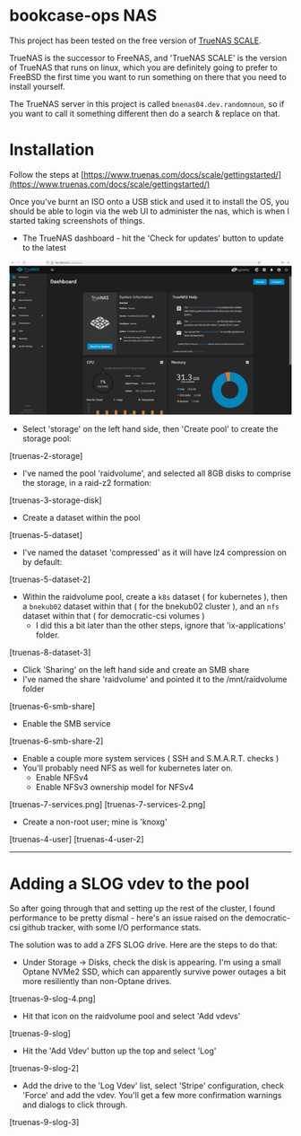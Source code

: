 # bookcase-ops NAS

This project has been tested on the free version of [TrueNAS SCALE](https://www.truenas.com/docs/scale/).

TrueNAS is the successor to FreeNAS, and 'TrueNAS SCALE' is the version of TrueNAS that runs on linux, which you are definitely going to prefer to FreeBSD the first time you want to run 
something on there that you need to install yourself. 

The TrueNAS server in this project is called `bnenas04.dev.randomnoun`, so if you want to call it something different then do a search & replace on that.

# Installation

Follow the steps at [https://www.truenas.com/docs/scale/gettingstarted/](https://www.truenas.com/docs/scale/gettingstarted/)

Once you've burnt an ISO onto a USB stick and used it to install the OS, you should be able to login via the web UI to administer the nas, which is when I started taking screenshots of things.

* The TrueNAS dashboard - hit the 'Check for updates' button to update to the latest

![](image/truenas-1-dashboard.png)

* Select 'storage' on the left hand side, then 'Create pool' to create the storage pool:

[truenas-2-storage]
   
* I've named the pool 'raidvolume', and selected all 8GB disks to comprise the storage, in a raid-z2 formation:

[truenas-3-storage-disk]

* Create a dataset within the pool

[truenas-5-dataset]

* I've named the dataset 'compressed' as it will have lz4 compression on by default:

[truenas-5-dataset-2]

* Within the raidvolume pool, create a `k8s` dataset ( for kubernetes ), then a `bnekub02` dataset within that ( for the bnekub02 cluster ), and an `nfs` dataset within that ( for democratic-csi volumes )
   * I did this a bit later than the other steps, ignore that 'ix-applications' folder.

[truenas-8-dataset-3]

* Click 'Sharing' on the left hand side and create an SMB share
* I've named the share 'raidvolume' and pointed it to the /mnt/raidvolume folder

[truenas-6-smb-share]

* Enable the SMB service

[truenas-6-smb-share-2]

* Enable a couple more system services ( SSH and S.M.A.R.T. checks )
* You'll probably need NFS as well for kubernetes later on.
   * Enable NFSv4
   * Enable NFSv3 ownership model for NFSv4

[truenas-7-services.png]
[truenas-7-services-2.png]

* Create a non-root user; mine is 'knoxg'

[truenas-4-user]
[truenas-4-user-2]

----

# Adding a SLOG vdev to the pool

So after going through that and setting up the rest of the cluster, I found performance to be pretty dismal - here's an issue raised on the democratic-csi github tracker, with 
some I/O performance stats.

The solution was to add a ZFS SLOG drive. Here are the steps to do that:

* Under Storage -> Disks, check the disk is appearing. I'm using a small Optane NVMe2 SSD, which can apparently survive power outages a bit more resiliently than non-Optane drives.

[truenas-9-slog-4.png]

* Hit that icon on the raidvolume pool and select 'Add vdevs' 

[truenas-9-slog]

* Hit the 'Add Vdev' button up the top and select 'Log'

[truenas-9-slog-2]

* Add the drive to the 'Log Vdev' list, select 'Stripe' configuration, check 'Force' and add the vdev. You'll get a few more confirmation warnings and dialogs to click through.

[truenas-9-slog-3]

